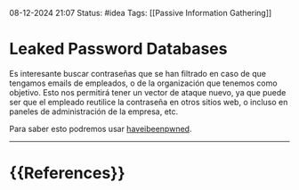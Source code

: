 08-12-2024 21:07
Status: #idea
Tags: [[Passive Information Gathering]]

# Leaked Password Databases

Es interesante buscar contraseñas que se han filtrado en caso de que tengamos emails de empleados, o de la organización que tenemos como objetivo. Esto nos permitirá tener un vector de ataque nuevo, ya que puede ser que el empleado reutilice la contraseña en otros sitios web, o incluso en paneles de administración de la empresa, etc.

Para saber esto podremos usar [haveibeenpwned](https://haveibeenpwned.com/).

---
# {{References}}